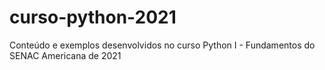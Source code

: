 # curso-python-2021
Conteúdo e exemplos desenvolvidos no curso Python I - Fundamentos do SENAC Americana de 2021
